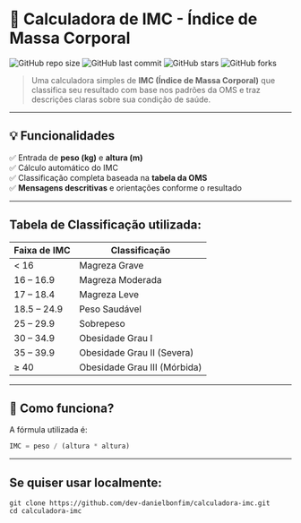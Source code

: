 # 🧮 Calculadora de IMC - Índice de Massa Corporal

![GitHub repo size](https://img.shields.io/github/repo-size/dev-danielbonfim/calculadora-imc?color=green)
![GitHub last commit](https://img.shields.io/github/last-commit/dev-danielbonfim/calculadora-imc)
![GitHub stars](https://img.shields.io/github/stars/dev-danielbonfim/calculadora-imc?style=social)
![GitHub forks](https://img.shields.io/github/forks/dev-danielbonfim/calculadora-imc?style=social)

> Uma calculadora simples de **IMC (Índice de Massa Corporal)** que classifica seu resultado com base nos padrões da OMS e traz descrições claras sobre sua condição de saúde.
---

## 💡 Funcionalidades

✅ Entrada de **peso (kg)** e **altura (m)**  
✅ Cálculo automático do IMC  
✅ Classificação completa baseada na **tabela da OMS**  
✅ **Mensagens descritivas** e orientações conforme o resultado  

---

## Tabela de Classificação utilizada:

| Faixa de IMC | Classificação                |
| ------------ | ---------------------------- |
| < 16         | Magreza Grave                |
| 16 – 16.9    | Magreza Moderada             |
| 17 – 18.4    | Magreza Leve                 |
| 18.5 – 24.9  | Peso Saudável                |
| 25 – 29.9    | Sobrepeso                    |
| 30 – 34.9    | Obesidade Grau I             |
| 35 – 39.9    | Obesidade Grau II (Severa)   |
| ≥ 40         | Obesidade Grau III (Mórbida) |

---

## 🧠 Como funciona?

A fórmula utilizada é:

```js
IMC = peso / (altura * altura)
```

---

## Se quiser usar localmente:

```git
git clone https://github.com/dev-danielbonfim/calculadora-imc.git
cd calculadora-imc
````




